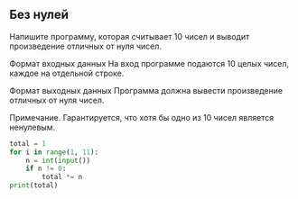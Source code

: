 ## Без нулей
Напишите программу, которая считывает 10 чисел и выводит произведение отличных от нуля чисел.

Формат входных данных
На вход программе подаются 10 целых чисел, каждое на отдельной строке.

Формат выходных данных
Программа должна вывести произведение отличных от нуля чисел.

Примечание. Гарантируется, что хотя бы одно из 10 чисел является ненулевым.

```python
total = 1
for i in range(1, 11):
    n = int(input())
    if n != 0:
        total *= n
print(total)

```